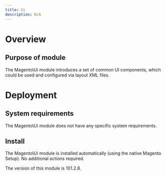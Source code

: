 ```yaml
---
title: Ui
description: N/A
---
```


# Overview

## Purpose of module

The Magento\Ui module introduces a set of common UI components, which could be used and configured via layout XML files.

# Deployment

## System requirements

The Magento\Ui module does not have any specific system requirements.

## Install

The Magento\Ui module is installed automatically (using the native Magento Setup). No additional actions required.

<InlineAlert slots="text" />
The version of this module is 101.2.8.
